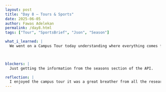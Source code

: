 ```yaml
---
layout: post
title: "Day 8 – Tours & Sports"
date: 2025-06-05
author: Fawas Adelekan
permalink: /day8.html
tags: ["Tour", "SportsBrief", "Json", "Season"]

what_i_learned: |
  We went on a Campus Tour today understanding where everything comes from and when it was built. I learned that Morgan is very far spread out when walking around the campus. Still tackling our code in order to see what's going on within the seasons and trying to figure out to to get that information to display. Today was very informative in how to handle the issues at hand. Getting the json was the easier part but it's trying to figure out how to get the rest of the information within that json.

  

blockers: |
  Just getting the information from the seasons section of the API.

reflection: |
  I enjoyed the campus tour it was a great breather from all the research we did so far. I didn't like all the walking because it was 85 degrees at the time and it made me so tired. The research is getting into the stuff we do need to figure out in order to be able to complete our deliverable this week. I was hoping for the scavenger hunt to be today instead of the tour but either way I enjoyed it.
---
```

